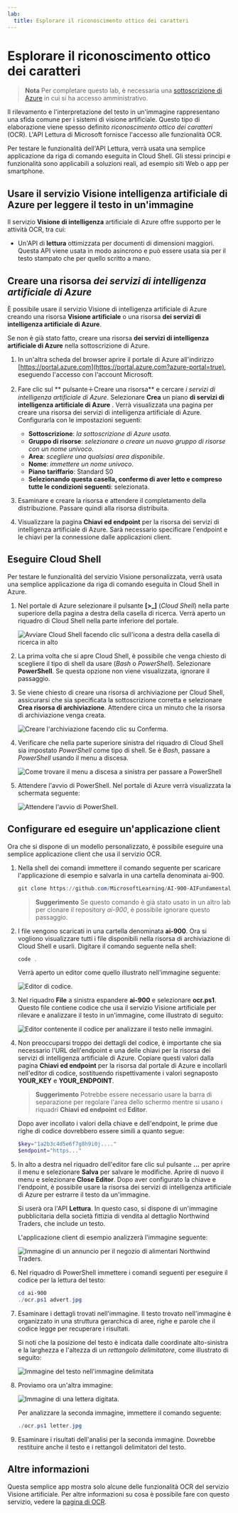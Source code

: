 ```yaml
---
lab:
  title: Esplorare il riconoscimento ottico dei caratteri
---
```


# Esplorare il riconoscimento ottico dei caratteri

> **Nota** Per completare questo lab, è necessaria una [sottoscrizione di Azure](https://azure.microsoft.com/free?azure-portal=true) in cui si ha accesso amministrativo.

Il rilevamento e l'interpretazione del testo in un'immagine rappresentano una sfida comune per i sistemi di visione artificiale. Questo tipo di elaborazione viene spesso definito *riconoscimento ottico dei caratteri* (OCR). L'API Lettura di Microsoft fornisce l'accesso alle funzionalità OCR. 

Per testare le funzionalità dell'API Lettura, verrà usata una semplice applicazione da riga di comando eseguita in Cloud Shell. Gli stessi principi e funzionalità sono applicabili a soluzioni reali, ad esempio siti Web o app per smartphone.

## Usare il servizio Visione intelligenza artificiale di Azure per leggere il testo in un'immagine

Il servizio **Visione di intelligenza** artificiale di Azure offre supporto per le attività OCR, tra cui:

- Un'API di **lettura** ottimizzata per documenti di dimensioni maggiori. Questa API viene usata in modo asincrono e può essere usata sia per il testo stampato che per quello scritto a mano.

## Creare una risorsa *dei servizi di intelligenza artificiale di Azure*

È possibile usare il servizio Visione di intelligenza artificiale di Azure creando una risorsa **Visione artificiale** o una risorsa **dei servizi di intelligenza artificiale di Azure**.

Se non è già stato fatto, creare una risorsa **dei servizi di intelligenza artificiale di Azure** nella sottoscrizione di Azure.

1. In un'altra scheda del browser aprire il portale di Azure all'indirizzo [https://portal.azure.com](https://portal.azure.com?azure-portal=true), eseguendo l'accesso con l'account Microsoft.

1. Fare clic sul ** pulsante&#65291;Creare una risorsa** e cercare *i servizi di intelligenza artificiale di Azure*. Selezionare **Crea** un piano **di servizi di intelligenza artificiale di Azure** . Verrà visualizzata una pagina per creare una risorsa dei servizi di intelligenza artificiale di Azure. Configurarla con le impostazioni seguenti:
    - **Sottoscrizione**: *la sottoscrizione di Azure usata*.
    - **Gruppo di risorse**: *selezionare o creare un nuovo gruppo di risorse con un nome univoco*.
    - **Area**: *scegliere una qualsiasi area disponibile*.
    - **Nome**: *immettere un nome univoco*.
    - **Piano tariffario**: Standard S0
    - **Selezionando questa casella, confermo di aver letto e compreso tutte le condizioni seguenti**: selezionata.

1. Esaminare e creare la risorsa e attendere il completamento della distribuzione. Passare quindi alla risorsa distribuita.

1. Visualizzare la pagina **Chiavi ed endpoint** per la risorsa dei servizi di intelligenza artificiale di Azure. Sarà necessario specificare l'endpoint e le chiavi per la connessione dalle applicazioni client.

## Eseguire Cloud Shell

Per testare le funzionalità del servizio Visione personalizzata, verrà usata una semplice applicazione da riga di comando eseguita in Cloud Shell in Azure.

1. Nel portale di Azure selezionare il pulsante **[>_]** (*Cloud Shell*) nella parte superiore della pagina a destra della casella di ricerca. Verrà aperto un riquadro di Cloud Shell nella parte inferiore del portale. 

    ![Avviare Cloud Shell facendo clic sull'icona a destra della casella di ricerca in alto](media/read-text-computer-vision/powershell-portal-guide-1.png)

1. La prima volta che si apre Cloud Shell, è possibile che venga chiesto di scegliere il tipo di shell da usare (*Bash* o *PowerShell*). Selezionare **PowerShell**. Se questa opzione non viene visualizzata, ignorare il passaggio.  

1. Se viene chiesto di creare una risorsa di archiviazione per Cloud Shell, assicurarsi che sia specificata la sottoscrizione corretta e selezionare **Crea risorsa di archiviazione**. Attendere circa un minuto che la risorsa di archiviazione venga creata.

    ![Creare l'archiviazione facendo clic su Conferma.](media/read-text-computer-vision/powershell-portal-guide-2.png)

1. Verificare che nella parte superiore sinistra del riquadro di Cloud Shell sia impostato *PowerShell* come tipo di shell. Se è *Bash*, passare a *PowerShell* usando il menu a discesa.

    ![Come trovare il menu a discesa a sinistra per passare a PowerShell](media/read-text-computer-vision/powershell-portal-guide-3.png) 

1. Attendere l'avvio di PowerShell. Nel portale di Azure verrà visualizzata la schermata seguente:  

    ![Attendere l'avvio di PowerShell.](media/read-text-computer-vision/powershell-prompt.png) 

## Configurare ed eseguire un'applicazione client

Ora che si dispone di un modello personalizzato, è possibile eseguire una semplice applicazione client che usa il servizio OCR.

1. Nella shell dei comandi immettere il comando seguente per scaricare l'applicazione di esempio e salvarla in una cartella denominata ai-900.

    ```PowerShell
    git clone https://github.com/MicrosoftLearning/AI-900-AIFundamentals ai-900
    ```

    >**Suggerimento** Se questo comando è già stato usato in un altro lab per clonare il repository *ai-900*, è possibile ignorare questo passaggio.

1. I file vengono scaricati in una cartella denominata **ai-900**. Ora si vogliono visualizzare tutti i file disponibili nella risorsa di archiviazione di Cloud Shell e usarli. Digitare il comando seguente nella shell:

    ```PowerShell
    code .
    ```

    Verrà aperto un editor come quello illustrato nell'immagine seguente: 

    ![Editor di codice.](media/read-text-computer-vision/powershell-portal-guide-4.png)

1. Nel riquadro **File** a sinistra espandere **ai-900** e selezionare **ocr.ps1**. Questo file contiene codice che usa il servizio Visione artificiale per rilevare e analizzare il testo in un'immagine, come illustrato di seguito:

    ![Editor contenente il codice per analizzare il testo nelle immagini.](media/read-text-computer-vision/ocr-code.png)

1. Non preoccuparsi troppo dei dettagli del codice, è importante che sia necessario l'URL dell'endpoint e una delle chiavi per la risorsa dei servizi di intelligenza artificiale di Azure. Copiare questi valori dalla pagina **Chiavi ed endpoint** per la risorsa dal portale di Azure e incollarli nell'editor di codice, sostituendo rispettivamente i valori segnaposto **YOUR_KEY** e **YOUR_ENDPOINT**.

    > **Suggerimento** Potrebbe essere necessario usare la barra di separazione per regolare l'area dello schermo mentre si usano i riquadri **Chiavi ed endpoint** ed **Editor**.

    Dopo aver incollato i valori della chiave e dell'endpoint, le prime due righe di codice dovrebbero essere simili a quanto segue:

    ```PowerShell
    $key="1a2b3c4d5e6f7g8h9i0j...."    
    $endpoint="https..."
    ```

1. In alto a destra nel riquadro dell'editor fare clic sul pulsante **...** per aprire il menu e selezionare **Salva** per salvare le modifiche. Aprire di nuovo il menu e selezionare **Close Editor**. Dopo aver configurato la chiave e l'endpoint, è possibile usare la risorsa dei servizi di intelligenza artificiale di Azure per estrarre il testo da un'immagine.

    Si userà ora l'API **Lettura**. In questo caso, si dispone di un'immagine pubblicitaria della società fittizia di vendita al dettaglio Northwind Traders, che include un testo.

    L'applicazione client di esempio analizzerà l'immagine seguente:

    ![Immagine di un annuncio per il negozio di alimentari Northwind Traders.](media/read-text-computer-vision/advert.jpg)

1. Nel riquadro di PowerShell immettere i comandi seguenti per eseguire il codice per la lettura del testo:

    ```PowerShell
    cd ai-900
    ./ocr.ps1 advert.jpg
    ```

1. Esaminare i dettagli trovati nell'immagine. Il testo trovato nell'immagine è organizzato in una struttura gerarchica di aree, righe e parole che il codice legge per recuperare i risultati.

    Si noti che la posizione del testo è indicata dalle coordinate alto-sinistra e la larghezza e l'altezza di un *rettangolo delimitatore*, come illustrato di seguito:

    ![Immagine del testo nell'immagine delimitata](media/read-text-computer-vision/lab-05-bounding-boxes.png)

1. Proviamo ora un'altra immagine:

    ![Immagine di una lettera digitata.](media/read-text-computer-vision/letter.jpg)

    Per analizzare la seconda immagine, immettere il comando seguente:

    ```PowerShell
    ./ocr.ps1 letter.jpg
    ```

1. Esaminare i risultati dell'analisi per la seconda immagine. Dovrebbe restituire anche il testo e i rettangoli delimitatori del testo.

## Altre informazioni

Questa semplice app mostra solo alcune delle funzionalità OCR del servizio Visione artificiale. Per altre informazioni su cosa è possibile fare con questo servizio, vedere la [pagina di OCR](https://docs.microsoft.com/azure/cognitive-services/computer-vision/overview-ocr).

